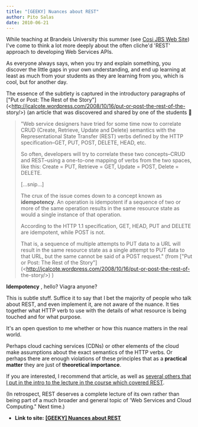 ```yaml
---
title: "[GEEKY] Nuances about REST"
author: Pito Salas
date: 2010-06-21
---
```


While teaching at Brandeis University this summer (see [Cosi JBS Web
Site](<http://iceland.cs.brandeis.edu/webapps/FrontPage?from=navigationbox>))
I've come to think a lot more deeply about the often cliche'd 'REST' approach
to developing Web Services APIs.

As everyone always says, when you try and explain something, you discover the
little gaps in your own understanding, and end up learning at least as much
from your students as they are learning from you, which is cool, but for
another day.

The essence of the subtlety is captured in the introductory paragraphs of
["Put or Post: The Rest of the
Story"](<http://jcalcote.wordpress.com/2008/10/16/put-or-post-the-rest-of-the-
story/>) (an article that was discovered and shared by one of the students 🙂

> "Web service designers have tried for some time now to correlate CRUD
> (Create, Retrieve, Update and Delete) semantics with the Representational
> State Transfer (REST) verbs defined by the HTTP specification–GET, PUT,
> POST, DELETE, HEAD, etc.
>
> So often, developers will try to correlate these two concepts–CRUD and
> REST–using a one-to-one mapping of verbs from the two spaces, like this:
> Create = PUT, Retrieve = GET, Update = POST, Delete = DELETE.
>
> […snip…]
>
> The crux of the issue comes down to a concept known as **idempotency**. An
> operation is idempotent if a sequence of two or more of the same operation
> results in the same resource state as would a single instance of that
> operation.
>
> According to the HTTP 1.1 specification, GET, HEAD, PUT and DELETE are
> idempotent, while POST is not.
>
> That is, a sequence of multiple attempts to PUT data to a URL will result in
> the same resource state as a single attempt to PUT data to that URL, but the
> same cannot be said of a POST request." (from ["Put or Post: The Rest of the
> Story"](<http://jcalcote.wordpress.com/2008/10/16/put-or-post-the-rest-of-
> the-story/>) )

**Idempotency** , hello? Viagra anyone?

This is subtle stuff. Suffice it to say that I bet the majority of people who
talk about REST, and even implement it, are not aware of the nuance. It ties
together what HTTP verb to use with the details of what resource is being
touched and for what purpose.

It's an open question to me whether or how this nuance matters in the real
world.

Perhaps cloud caching services (CDNs) or other elements of the cloud make
assumptions about the exact semantics of the HTTP verbs. Or perhaps there are
enough violations of these principles that as a **practical matter** they are
just of **theoretical importance**.

If you are interested, I recommend that article, as well as [several others
that I put in the intro to the lecture in the course which covered
REST](<http://iceland.cs.brandeis.edu/webapps/RestWebServ?from=wikipage>).

(In retrospect, REST deserves a complete lecture of its own rather than being
part of a much broader and general topic of 'Web Services and Cloud
Computing." Next time.)


* **Link to site:** **[[GEEKY] Nuances about REST](None)**

